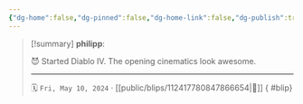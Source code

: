 ```yaml
---
{"dg-home":false,"dg-pinned":false,"dg-home-link":false,"dg-publish":true,"type":"blip","disabled rules":["yaml-title","yaml-title-alias","file-name-heading"],"title":"philipp on mastodon @ 2024-05-10","created-date":"2024-05-10T16:40:04","id":112417780847866660,"updated-date":"2025-05-02T08:50:44","dg-path":"blips/112417780847866654.md","permalink":"/blips/112417780847866654/","dgPassFrontmatter":true,"created":"2024-05-10T16:40:04","updated":"2025-05-02T08:50:44"}
---
```


> [!summary] **philipp**:
>
> 😈 Started Diablo IV. The opening cinematics look awesome.
> - - -
>
> 🗓️ `Fri, May 10, 2024` · [[public/blips/112417780847866654\|🔗]]
{ #blip}

